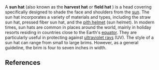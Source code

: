 A **sun hat** (also known as the **harvest hat** or **field hat** ) is a
head covering specifically designed to shade the face and shoulders from
the [sun](sun "wikilink"). The sun hat incorporates a variety of
materials and types, including the straw sun hat, pressed fiber sun hat,
and the [pith helmet](pith_helmet "wikilink") (sun helmet). In modern
times, sun hats are common in places around the world, mainly in holiday
resorts residing in countries close to the Earth's
[equator](equator "wikilink"). They are particularly useful in
protecting against [ultraviolet rays](ultraviolet_rays "wikilink") (UV).
The style of a sun hat can range from small to large brims. However, as
a general guideline, the brim is four to seven inches in width.

## References